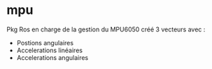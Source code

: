 # mpu
Pkg Ros en charge de la gestion du MPU6050
créé 3 vecteurs avec : 
- Postions angulaires
- Accelerations linéaires
- Accelerations angulaires

